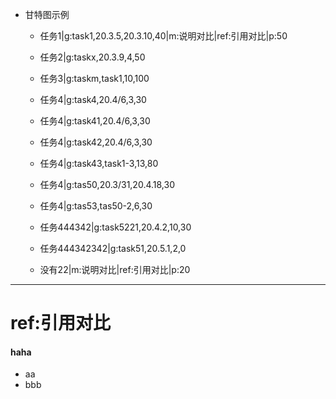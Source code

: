 - 甘特图示例
	- 任务1|g:task1,20.3.5,20.3.10,40|m:说明对比|ref:引用对比|p:50
	- 任务2|g:taskx,20.3.9,4,50
	- 任务3|g:taskm,task1,10,100
	- 任务4|g:task4,20.4/6,3,30
	- 任务4|g:task41,20.4/6,3,30
	- 任务4|g:task42,20.4/6,3,30
	- 任务4|g:task43,task1-3,13,80
	
	
	- 任务4|g:tas50,20.3/31,20.4.18,30
	- 任务4|g:tas53,tas50-2,6,30
	- 任务444342|g:task5221,20.4.2,10,30
	- 任务444342342|g:task51,20.5.1,2,0
	- 没有22|m:说明对比|ref:引用对比|p:20


***
# ref:引用对比
#### haha
- aa
- bbb